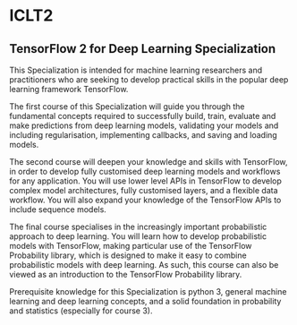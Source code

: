 # ICLT2
## TensorFlow 2 for Deep Learning Specialization

This Specialization is intended for machine learning researchers and practitioners who are seeking to develop practical skills in the popular deep learning framework TensorFlow. 

The first course of this Specialization will guide you through the fundamental concepts required to successfully build, train, evaluate and make predictions from deep learning models, validating your models and including regularisation, implementing callbacks, and saving and loading models. 

The second course will deepen your knowledge and skills with TensorFlow, in order to develop fully customised deep learning models and workflows for any application. You will use lower level APIs in TensorFlow to develop complex model architectures, fully customised layers, and a flexible data workflow. You will also expand your knowledge of the TensorFlow APIs to include sequence models.

The final course specialises in the increasingly important probabilistic approach to deep learning. You will learn how to develop probabilistic models with TensorFlow, making particular use of the TensorFlow Probability library, which is designed to make it easy to combine probabilistic models with deep learning. As such, this course can also be viewed as an introduction to the TensorFlow Probability library.

Prerequisite knowledge for this Specialization is python 3, general machine learning and deep learning concepts, and a solid foundation in probability and statistics (especially for course 3).
